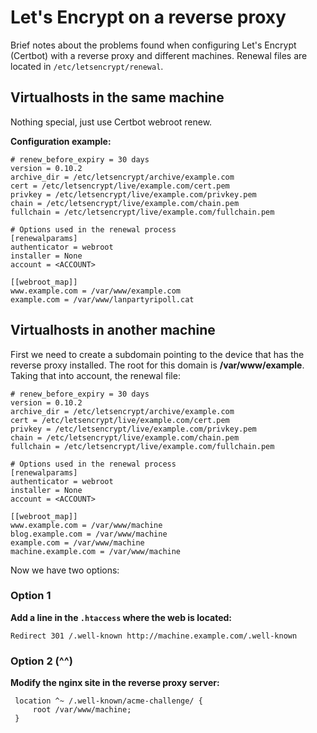 # Let's Encrypt on a reverse proxy

Brief notes about the problems found when configuring Let's Encrypt (Certbot) with a reverse proxy and different machines. Renewal files are located in `/etc/letsencrypt/renewal`.

## Virtualhosts in the same machine
Nothing special, just use Certbot webroot renew.

**Configuration example:**
```
# renew_before_expiry = 30 days
version = 0.10.2
archive_dir = /etc/letsencrypt/archive/example.com
cert = /etc/letsencrypt/live/example.com/cert.pem
privkey = /etc/letsencrypt/live/example.com/privkey.pem
chain = /etc/letsencrypt/live/example.com/chain.pem
fullchain = /etc/letsencrypt/live/example.com/fullchain.pem

# Options used in the renewal process
[renewalparams]
authenticator = webroot
installer = None
account = <ACCOUNT>

[[webroot_map]]                
www.example.com = /var/www/example.com
example.com = /var/www/lanpartyripoll.cat
```
## Virtualhosts in another machine
First we need to create a subdomain pointing to the device that has the reverse proxy installed. The root for this domain is **/var/www/example**. Taking that into account, the renewal file:
```
# renew_before_expiry = 30 days
version = 0.10.2
archive_dir = /etc/letsencrypt/archive/example.com
cert = /etc/letsencrypt/live/example.com/cert.pem
privkey = /etc/letsencrypt/live/example.com/privkey.pem
chain = /etc/letsencrypt/live/example.com/chain.pem
fullchain = /etc/letsencrypt/live/example.com/fullchain.pem

# Options used in the renewal process
[renewalparams]
authenticator = webroot
installer = None
account = <ACCOUNT>

[[webroot_map]]
www.example.com = /var/www/machine
blog.example.com = /var/www/machine
example.com = /var/www/machine
machine.example.com = /var/www/machine
```

Now we have two options:
### Option 1
**Add a line in the `.htaccess` where the web is located:**
```
Redirect 301 /.well-known http://machine.example.com/.well-known
```

### Option 2 (^^)
**Modify the nginx site in the reverse proxy server:**
```
 location ^~ /.well-known/acme-challenge/ {
     root /var/www/machine;
 }
```
